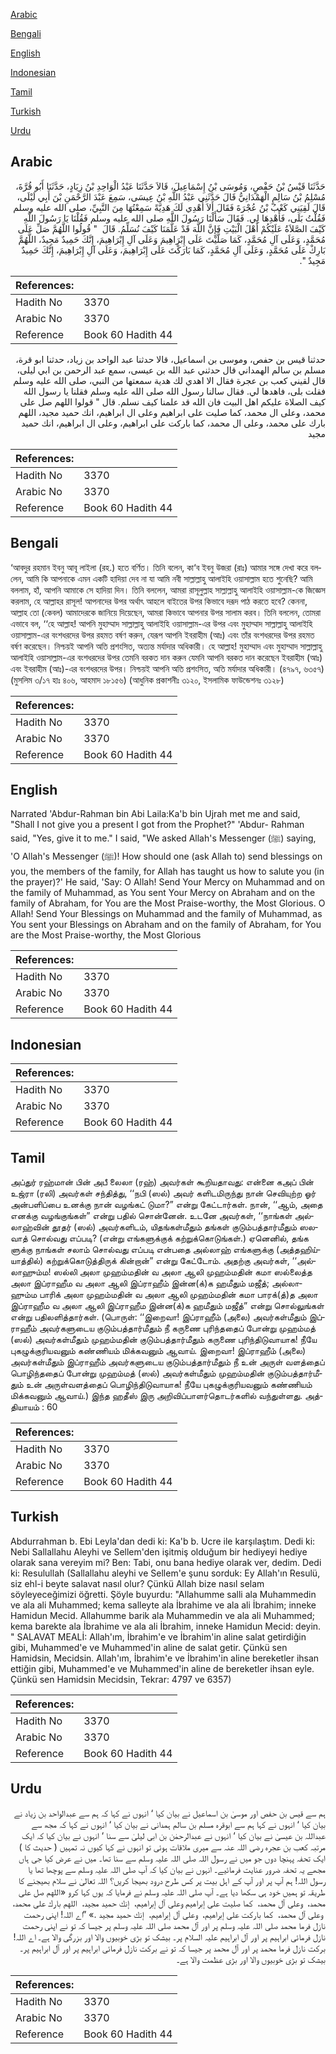 [Arabic](#arabic)

[Bengali](#bengali)

[English](#english)

[Indonesian](#indonesian)

[Tamil](#tamil)

[Turkish](#turkish)

[Urdu](#urdu)

## Arabic


<div dir="rtl" lang="ar" style={{fontSize:'larger',backgroundColor:'#f8f9fa',padding:20}}>
حَدَّثَنَا قَيْسُ بْنُ حَفْصٍ، وَمُوسَى بْنُ إِسْمَاعِيلَ، قَالاَ حَدَّثَنَا عَبْدُ الْوَاحِدِ بْنُ زِيَادٍ، حَدَّثَنَا أَبُو قُرَّةَ، مُسْلِمُ بْنُ سَالِمٍ الْهَمْدَانِيُّ قَالَ حَدَّثَنِي عَبْدُ اللَّهِ بْنُ عِيسَى، سَمِعَ عَبْدَ الرَّحْمَنِ بْنَ أَبِي لَيْلَى، قَالَ لَقِيَنِي كَعْبُ بْنُ عُجْرَةَ فَقَالَ أَلاَ أُهْدِي لَكَ هَدِيَّةً سَمِعْتُهَا مِنَ النَّبِيِّ، صلى الله عليه وسلم فَقُلْتُ بَلَى، فَأَهْدِهَا لِي‏.‏ فَقَالَ سَأَلْنَا رَسُولَ اللَّهِ صلى الله عليه وسلم فَقُلْنَا يَا رَسُولَ اللَّهِ كَيْفَ الصَّلاَةُ عَلَيْكُمْ أَهْلَ الْبَيْتِ فَإِنَّ اللَّهَ قَدْ عَلَّمَنَا كَيْفَ نُسَلِّمُ‏.‏ قَالَ ‏ "‏ قُولُوا اللَّهُمَّ صَلِّ عَلَى مُحَمَّدٍ، وَعَلَى آلِ مُحَمَّدٍ، كَمَا صَلَّيْتَ عَلَى إِبْرَاهِيمَ وَعَلَى آلِ إِبْرَاهِيمَ، إِنَّكَ حَمِيدٌ مَجِيدٌ، اللَّهُمَّ بَارِكْ عَلَى مُحَمَّدٍ، وَعَلَى آلِ مُحَمَّدٍ، كَمَا بَارَكْتَ عَلَى إِبْرَاهِيمَ، وَعَلَى آلِ إِبْرَاهِيمَ، إِنَّكَ حَمِيدٌ مَجِيدٌ ‏"‏‏.‏
</div>
<div style={{backgroundColor:'#f8f9fa',padding:20, marginBottom: 10}}><table> <thead> <tr> <th>References:</th> <th></th> </tr> </thead> <tbody><tr><td>Hadith No</td><td>3370</td></tr><tr><td>Arabic No</td><td>3370</td></tr><tr><td>Reference</td><td>Book 60 Hadith 44</td></tr></tbody></table></div>


<div dir="rtl" lang="ar" style={{fontSize:'larger',backgroundColor:'#f8f9fa',padding:20}}>
حدثنا قيس بن حفص، وموسى بن اسماعيل، قالا حدثنا عبد الواحد بن زياد، حدثنا ابو قرة، مسلم بن سالم الهمداني قال حدثني عبد الله بن عيسى، سمع عبد الرحمن بن ابي ليلى، قال لقيني كعب بن عجرة فقال الا اهدي لك هدية سمعتها من النبي، صلى الله عليه وسلم فقلت بلى، فاهدها لي. فقال سالنا رسول الله صلى الله عليه وسلم فقلنا يا رسول الله كيف الصلاة عليكم اهل البيت فان الله قد علمنا كيف نسلم. قال " قولوا اللهم صل على محمد، وعلى ال محمد، كما صليت على ابراهيم وعلى ال ابراهيم، انك حميد مجيد، اللهم بارك على محمد، وعلى ال محمد، كما باركت على ابراهيم، وعلى ال ابراهيم، انك حميد مجيد
</div>
<div style={{backgroundColor:'#f8f9fa',padding:20, marginBottom: 10}}><table> <thead> <tr> <th>References:</th> <th></th> </tr> </thead> <tbody><tr><td>Hadith No</td><td>3370</td></tr><tr><td>Arabic No</td><td>3370</td></tr><tr><td>Reference</td><td>Book 60 Hadith 44</td></tr></tbody></table></div>

## Bengali


<div dir="ltr" lang="bn" style={{fontSize:'larger',backgroundColor:'#f8f9fa',padding:20}}>
‘আবদুর রহমান ইবনু আবূ লাইলা (রহ.) হতে বর্ণিত। তিনি বলেন, কা‘ব ইবনু উজরা (রাঃ) আমার সঙ্গে দেখা করে বললেন, আমি কি আপনাকে এমন একটি হাদিয়া দেব না যা আমি নবী সাল্লাল্লাহু আলাইহি ওয়াসাল্লাম হতে শুনেছি? আমি বললাম, হাঁ, আপনি আমাকে সে হাদিয়া দিন। তিনি বললেন, আমরা রাসূলুল্লাহ সাল্লাল্লাহু আলাইহি ওয়াসাল্লাম-কে জিজ্ঞেস করলাম, হে আল্লাহর রাসূল! আপনাদের উপর অর্থাৎ আহলে বাইতের উপর কিভাবে দরূদ পাঠ করতে হবে? কেননা, আল্লাহ তো (কেবল) আমাদেরকে জানিয়ে দিয়েছেন, আমরা কিভাবে আপনার উপর সালাম করব। তিনি বললেন, তোমরা এভাবে বল, ‘‘হে আল্লাহ! আপনি মুহাম্মাদ সাল্লাল্লাহু আলাইহি ওয়াসাল্লাম-এর উপর এবং মুহাম্মাদ সাল্লাল্লাহু আলাইহি ওয়াসাল্লাম-এর বংশধরদের উপর রহমত বর্ষণ করুন, যেরূপ আপনি ইবরাহীম (আঃ) এবং তাঁর বংশধরদের উপর রহমত বর্ষণ করেছেন। নিশ্চয়ই আপনি অতি প্রশংসিত, অত্যন্ত মর্যাদার অধিকারী। হে আল্লাহ! মুহাম্মাদ এবং মুহাম্মাদ সাল্লাল্লাহু আলাইহি ওয়াসাল্লাম-এর বংশধরদের উপর তেমনি বরকত দান করুন যেমনি আপনি বরকত দান করেছেন ইবরাহীম (আঃ) এবং ইবরাহীম (আঃ)-এর বংশধরদের উপর। নিশ্চয়ই আপনি অতি প্রশংসিত, অতি মর্যাদার অধিকারী। (৪৭৯৭, ৬৩৫৭) (মুসলিম ৩/১৭ হাঃ ৪০৬, আহমাদ ১৮১৫৬) (আধুনিক প্রকাশনীঃ ৩১২০, ইসলামিক ফাউন্ডেশনঃ ৩১২৮)
</div>
<div style={{backgroundColor:'#f8f9fa',padding:20, marginBottom: 10}}><table> <thead> <tr> <th>References:</th> <th></th> </tr> </thead> <tbody><tr><td>Hadith No</td><td>3370</td></tr><tr><td>Arabic No</td><td>3370</td></tr><tr><td>Reference</td><td>Book 60 Hadith 44</td></tr></tbody></table></div>

## English


<div dir="ltr" lang="en" style={{fontSize:'larger',backgroundColor:'#f8f9fa',padding:20}}>
Narrated 'Abdur-Rahman bin Abi Laila:Ka'b bin Ujrah met me and said, "Shall I not give you a present I got from the Prophet?" 'Abdur- Rahman said, "Yes, give it to me." I said, "We asked Allah's Messenger (ﷺ) saying, 'O Allah's Messenger (ﷺ)! How should one (ask Allah to) send blessings on you, the members of the family, for Allah has taught us how to salute you (in the prayer)?' He said, 'Say: O Allah! Send Your Mercy on Muhammad and on the family of Muhammad, as You sent Your Mercy on Abraham and on the family of Abraham, for You are the Most Praise-worthy, the Most Glorious. O Allah! Send Your Blessings on Muhammad and the family of Muhammad, as You sent your Blessings on Abraham and on the family of Abraham, for You are the Most Praise-worthy, the Most Glorious
</div>
<div style={{backgroundColor:'#f8f9fa',padding:20, marginBottom: 10}}><table> <thead> <tr> <th>References:</th> <th></th> </tr> </thead> <tbody><tr><td>Hadith No</td><td>3370</td></tr><tr><td>Arabic No</td><td>3370</td></tr><tr><td>Reference</td><td>Book 60 Hadith 44</td></tr></tbody></table></div>

## Indonesian


<div dir="ltr" lang="id" style={{fontSize:'larger',backgroundColor:'#f8f9fa',padding:20}}>

</div>
<div style={{backgroundColor:'#f8f9fa',padding:20, marginBottom: 10}}><table> <thead> <tr> <th>References:</th> <th></th> </tr> </thead> <tbody><tr><td>Hadith No</td><td>3370</td></tr><tr><td>Arabic No</td><td>3370</td></tr><tr><td>Reference</td><td>Book 60 Hadith 44</td></tr></tbody></table></div>

## Tamil


<div dir="ltr" lang="ta" style={{fontSize:'larger',backgroundColor:'#f8f9fa',padding:20}}>
அப்துர் ரஹ்மான் பின் அபீ லைலா (ரஹ்) அவர்கள் கூறியதாவது: என்னை கஅப் பின் உஜ்ரா (ரலி) அவர்கள் சந்தித்து, ‘‘நபி (ஸல்) அவர் களிடமிருந்து நான் செவியுற்ற ஓர் அன்பளிப்பை உனக்கு நான் வழங்கட் டுமா?” என்று கேட்டார்கள். நான், ‘‘ஆம், அதை எனக்கு வழங்குங்கள்” என்று பதில் சொன்னேன். உடனே அவர்கள், ‘‘நாங்கள் அல்லாஹ்வின் தூதர் (ஸல்) அவர்களிடம், யிதங்கள்மீதும் தங்கள் குடும்பத்தார்மீதும் ஸலவாத் சொல்வது எப்படி? (என்று எங்களுக்குக் கற்றுக்கொடுங்கள்.) ஏனெனில், தங்க ளுக்கு நாங்கள் சலாம் சொல்வது எப்படி என்பதை அல்லாஹ் எங்களுக்கு (அத்தஹிய்யாத்தில்) கற்றுக்கொடுத்திருக் கின்றான்” என்று கேட்டோம். அதற்கு அவர்கள், ‘‘அல்லாஹும்ம! ஸல்லி அலா முஹம்மதின் வ அலா ஆலி முஹம்மதின் கமா ஸல்லைத்த அலா இப்ராஹீம வ அலா ஆலி இப்ராஹீம் இன்ன(க்)க ஹமீதும் மஜீத்; அல்லாஹும்ம பாரிக் அலா முஹம்மதின் வ அலா ஆலி முஹம்மதின் கமா பாரக்(த்)த அலா இப்ராஹீம வ அலா ஆலி இப்ராஹீம இன்ன(க்)க ஹமீதும் மஜீத்” என்று சொல்லுங்கள் என்று பதிலளித்தார்கள். (பொருள்: ‘‘இறைவா! இப்ராஹீம் (அலை) அவர்கள்மீதும் இப்ராஹீம் அவர்களுடைய குடும்பத்தார்மீதும் நீ கருணை புரிந்ததைப் போன்று முஹம்மத் (ஸல்) அவர்கள்மீதும் முஹம்மதின் குடும்பத்தார்மீதும் கருணை புரிந்திடுவாயாக! நீயே புகழுக்குரியவனும் கண்ணியம் மிக்கவனும் ஆவாய். இறைவா! இப்ராஹீம் (அலை) அவர்கள்மீதும் இப்ராஹீம் அவர்களுடைய குடும்பத்தார்மீதும் நீ உன் அருள் வளத்தைப் பொழிந்ததைப் போன்று முஹம்மத் (ஸல்) அவர்கள்மீதும் முஹம்மதின் குடும்பத்தார்மீதும் உன் அருள்வளத்தைப் பொழிந்திடுவாயாக! நீயே புகழுக்குரியவனும் கண்ணியம் மிக்கவனும் ஆவாய்.) இந்த ஹதீஸ் இரு அறிவிப்பாளர்தொடர்களில் வந்துள்ளது. அத்தியாயம் : 60
</div>
<div style={{backgroundColor:'#f8f9fa',padding:20, marginBottom: 10}}><table> <thead> <tr> <th>References:</th> <th></th> </tr> </thead> <tbody><tr><td>Hadith No</td><td>3370</td></tr><tr><td>Arabic No</td><td>3370</td></tr><tr><td>Reference</td><td>Book 60 Hadith 44</td></tr></tbody></table></div>

## Turkish


<div dir="ltr" lang="tr" style={{fontSize:'larger',backgroundColor:'#f8f9fa',padding:20}}>
Abdurrahman b. Ebi Leyla'dan dedi ki: Ka'b b. Ucre ile karşılaştım. Dedi ki: Nebi Sallallahu Aleyhi ve Sellem'den işitmiş olduğum bir hediyeyi hediye olarak sana vereyim mi? Ben: Tabi, onu bana hediye olarak ver, dedim. Dedi ki: Resulullah (Sallallahu aleyhi ve Sellem'e şunu sorduk: Ey Allah'ın Resulü, siz ehl-i beyte salavat nasıl olur? Çünkü Allah bize nasıl selam söyleyeceğimizi öğretti. Şöyle buyurdu: "Allahumme salli ala Muhammedin ve ala ali Muhammed; kema salleyte ala İbrahime ve ala ali İbrahim; inneke Hamidun Mecid. Allahumme barik ala Muhammedin ve ala ali Muhammed; kema barekte ala İbrahime ve ala ali İbrahim, inneke Hamidun Mecid: deyin. " SALAVAT MEALİ: Allah'ım, İbrahim'e ve İbrahim'in aline salat getirdiğin gibi, Muhammed'e ve Muhammed'in aline de salat getir. Çünkü sen Hamidsin, Mecidsin. Allah'ım, İbrahim'e ve İbrahim'in aline bereketler ihsan ettiğin gibi, Muhammed'e ve Muhammed'in aline de bereketler ihsan eyle. Çünkü sen Hamidsin Mecidsin, Tekrar: 4797 ve 6357)
</div>
<div style={{backgroundColor:'#f8f9fa',padding:20, marginBottom: 10}}><table> <thead> <tr> <th>References:</th> <th></th> </tr> </thead> <tbody><tr><td>Hadith No</td><td>3370</td></tr><tr><td>Arabic No</td><td>3370</td></tr><tr><td>Reference</td><td>Book 60 Hadith 44</td></tr></tbody></table></div>

## Urdu


<div dir="rtl" lang="ur" style={{fontSize:'larger',backgroundColor:'#f8f9fa',padding:20}}>
ہم سے قیس بن حفص اور موسیٰ بن اسماعیل نے بیان کیا ‘ انہوں نے کہا کہ ہم سے عبدالواحد بن زیاد نے بیان کیا ‘ انہوں نے کہا ہم سے ابوقرہ مسلم بن سالم ہمدانی نے بیان کیا ‘ انہوں نے کہا کہ مجھ سے عبداللہ بن عیسیٰ نے بیان کیا ‘ انہوں نے عبدالرحمٰن بن ابی لیلیٰ سے سنا ‘ انہوں نے بیان کیا کہ ایک مرتبہ کعب بن عجرہ رضی اللہ عنہ سے میری ملاقات ہوئی تو انہوں نے کہا کیوں نہ تمہیں ( حدیث کا ) ایک تحفہ پہنچا دوں جو میں نے رسول اللہ صلی اللہ علیہ وسلم سے سنا تھا۔ میں نے عرض کیا جی ہاں مجھے یہ تحفہ ضرور عنایت فرمائیے۔ انہوں نے بیان کیا کہ آپ صلی اللہ علیہ وسلم سے پوچھا تھا یا رسول اللہ! ہم آپ پر اور آپ کے اہل بیت پر کس طرح درود بھیجا کریں؟ اللہ تعالیٰ نے سلام بھیجنے کا طریقہ تو ہمیں خود ہی سکھا دیا ہے۔ آپ صلی اللہ علیہ وسلم نے فرمایا کہ یوں کہا کرو «اللهم صل على محمد،‏‏‏‏ ‏‏‏‏ وعلى آل محمد،‏‏‏‏ ‏‏‏‏ كما صليت على إبراهيم وعلى آل إبراهيم،‏‏‏‏ ‏‏‏‏ إنك حميد مجيد،‏‏‏‏ ‏‏‏‏ اللهم بارك على محمد،‏‏‏‏ ‏‏‏‏ وعلى آل محمد،‏‏‏‏ ‏‏‏‏ كما باركت على إبراهيم،‏‏‏‏ ‏‏‏‏ وعلى آل إبراهيم،‏‏‏‏ ‏‏‏‏ إنك حميد مجيد‏ ‏‏.‏» ”اے اللہ! اپنی رحمت نازل فرما محمد صلی اللہ علیہ وسلم پر اور آل محمد صلی اللہ علیہ وسلم پر جیسا کہ تو نے اپنی رحمت نازل فرمائی ابراہیم پر اور آل ابراہیم علیہ السلام پر۔ بیشک تو بڑی خوبیوں والا اور بزرگی والا ہے۔ اے اللہ! برکت نازل فرما محمد پر اور آل محمد پر جیسا کہ تو نے برکت نازل فرمائی ابراہیم پر اور آل ابراہیم پر۔ بیشک تو بڑی خوبیوں والا اور بڑی عظمت والا ہے۔
</div>
<div style={{backgroundColor:'#f8f9fa',padding:20, marginBottom: 10}}><table> <thead> <tr> <th>References:</th> <th></th> </tr> </thead> <tbody><tr><td>Hadith No</td><td>3370</td></tr><tr><td>Arabic No</td><td>3370</td></tr><tr><td>Reference</td><td>Book 60 Hadith 44</td></tr></tbody></table></div>